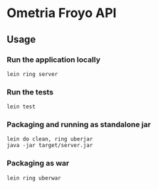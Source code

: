 # Ometria Froyo API

## Usage

### Run the application locally

`lein ring server`

### Run the tests

`lein test`

### Packaging and running as standalone jar

```
lein do clean, ring uberjar
java -jar target/server.jar
```

### Packaging as war

`lein ring uberwar`
